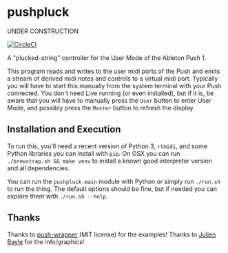 # pushpluck

UNDER CONSTRUCTION

[![CircleCI](https://circleci.com/gh/ejconlon/pushpluck.svg?style=svg&circle-token=30363f97bf32e54d1e52f481e8bd37c17f510bbe)](https://circleci.com/gh/ejconlon/pushpluck)

A "plucked-string" controller for the User Mode of the Ableton Push 1.

This program reads and writes to the user midi ports of the Push and emits a stream of derived midi notes and controls to a virtual midi port. Typically you will have to start this manually from the system terminal with your Push connected. You don't need Live running (or even installed), but if it is, be aware that you will have to manually press the `User` button to enter User Mode, and possibly press the `Master` button to refresh the display.

## Installation and Execution

To run this, you'll need a recent version of Python 3, `rtmidi`, and some Python libraries you can install with `pip`. On OSX you can run `./brewstrap.sh && make venv` to install a known good interpreter version and all dependencies.

You can run the `pushpluck.main` module with Python or simply run `./run.sh` to run the thing. The default options should be fine, but if needed you can explore them with `./run.sh --help`.

## Thanks

Thanks to [push-wrapper](https://github.com/crosslandwa/push-wrapper) (MIT license) for the examples!
Thanks to [Julien Bayle](https://julienbayle.studio/ableton-live-push/) for the info/graphics!
